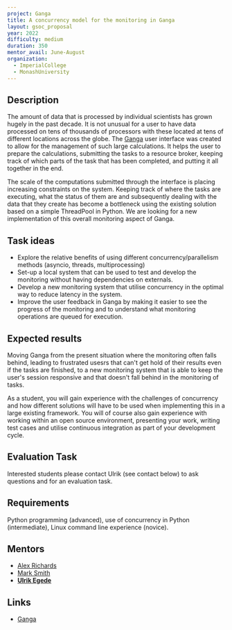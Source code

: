 ```yaml
---
project: Ganga
title: A concurrency model for the monitoring in Ganga
layout: gsoc_proposal
year: 2022
difficulty: medium
duration: 350
mentor_avail: June-August
organization:
  - ImperialCollege
  - MonashUniversity
---
```


## Description
The amount of data that is processed by individual scientists has grown hugely in the past decade. It is not unusual for a user to have data processed on tens of thousands of processors with these located at tens of different locations across the globe. The [Ganga](https://github.com/ganga-devs/ganga) user interface was created to allow for the management of such large calculations. It helps the user to prepare the calculations, submitting the tasks to a resource broker, keeping track of which parts of the task that has been completed, and putting it all together in the end.

The scale of the computations submitted through the interface is placing increasing constraints on the system. Keeping track of where the tasks are executing, what the status of them are and subsequently dealing with the data that they create has become a bottleneck using the existing solution based on a simple ThreadPool in Python. We are looking for a new implementation of this overall monitoring aspect of Ganga.

## Task ideas
 * Explore the relative benefits of using different concurrency/parallelism methods (asyncio, threads, multiprocessing)
 * Set-up a local system that can be used to test and develop the monitoring without having dependencies on
   externals.
 * Develop a new monitoring system that utilise concurrency in the optimal way to reduce latency in the system.
 * Improve the user feedback in Ganga by making it easier to see the progress of the monitoring and to understand what
   monitoring operations are queued for execution.

## Expected results
Moving Ganga from the present situation where the monitoring often falls behind, leading to frustrated usesrs that can't get hold of their results even if the tasks are finished, to a new monitoring system that is able to keep the user's session responsive and that doesn't fall behind in the monitoring of tasks.

As a student, you will gain experience with the challenges of concurrency and how different solutions will have to be used when implementing this in a large existing framework. You will of course also gain experience with working within an open source environment, presenting your work, writing test cases and utilise continuous integration as part of your development cycle.

## Evaluation Task
Interested students please contact Ulrik (see contact below) to ask questions and for an evaluation task.

## Requirements
Python programming (advanced), use of concurrency in Python (intermediate), Linux command line experience (novice).

## Mentors 
  * [Alex Richards](mailto:a.richards@imperial.ac.uk)
  * [Mark Smith](mailto:mark.smith1@imperial.ac.uk)
  * **[Ulrik Egede](mailto:ulrik.egede@monash.edu)**

## Links
  * [Ganga](https://github.com/ganga-devs/ganga)
